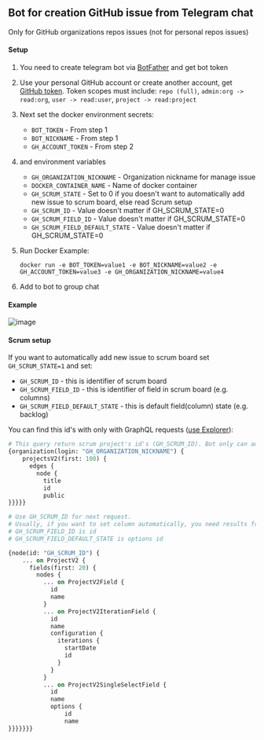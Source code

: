 ## Bot for creation GitHub issue from Telegram chat
Only for GitHub organizations repos issues (not for personal repos issues)

#### Setup

1. You need to create telegram bot via [BotFather](https://t.me/BotFather) and get bot token
2. Use your personal GitHub account or create another account, get [GitHub token](https://github.com/settings/tokens).
Token scopes must include: `repo (full)`, `admin:org -> read:org`, `user -> read:user`, `project -> read:project`

3. Next set the docker environment secrets:
   * `BOT_TOKEN` - From step 1
   * `BOT_NICKNAME` - From step 1
   * `GH_ACCOUNT_TOKEN` - From step 2
4. and environment variables
   * `GH_ORGANIZATION_NICKNAME` - Organization nickname for manage issue
   * `DOCKER_CONTAINER_NAME` - Name of docker container
   * `GH_SCRUM_STATE` - Set to 0 if you doesn't want to automatically add new issue to scrum board, else read Scrum setup
   * `GH_SCRUM_ID` - Value doesn't matter if GH_SCRUM_STATE=0
   * `GH_SCRUM_FIELD_ID` - Value doesn't matter if GH_SCRUM_STATE=0
   * `GH_SCRUM_FIELD_DEFAULT_STATE` - Value doesn't matter if GH_SCRUM_STATE=0

5. Run Docker Example:
   ```commandline
   docker run -e BOT_TOKEN=value1 -e BOT_NICKNAME=value2 -e GH_ACCOUNT_TOKEN=value3 -e GH_ORGANIZATION_NICKNAME=value4
   ```
6. Add to bot to group chat

#### Example

![image](https://user-images.githubusercontent.com/51162917/225610117-0a5689ec-1742-4c11-8938-de8d098b5092.png)

#### Scrum setup
If you want to automatically add new issue to scrum board set `GH_SCRUM_STATE=1`
and set:
* `GH_SCRUM_ID` - this is identifier of scrum board
* `GH_SCRUM_FIELD_ID` - this is identifier of field in scrum board (e.g. columns)
* `GH_SCRUM_FIELD_DEFAULT_STATE` - this is default field(column) state (e.g. backlog)

You can find this id's with only with GraphQL requests ([use Explorer](https://docs.github.com/ru/graphql/overview/explorer)):

```graphql
# This query return scrum project's id's (GH_SCRUM_ID). Bot only can add issue only to one project
{organization(login: "GH_ORGANIZATION_NICKNAME") {
    projectsV2(first: 100) {
      edges {
        node {
          title
          id
          public
}}}}}

# Use GH_SCRUM_ID for next request.
# Usually, if you want to set column automatically, you need results from ProjectV2SingleSelectField
# GH_SCRUM_FIELD_ID is id
# GH_SCRUM_FIELD_DEFAULT_STATE is options id

{node(id: "GH_SCRUM_ID") {
    ... on ProjectV2 {
      fields(first: 20) {
        nodes {
          ... on ProjectV2Field {
            id
            name
          }
          ... on ProjectV2IterationField {
            id
            name
            configuration {
              iterations {
                startDate
                id
              }
            }
          }
          ... on ProjectV2SingleSelectField {
            id
            name
            options {
                id
                name
}}}}}}}
```

